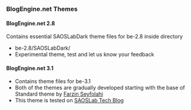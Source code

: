 ### BlogEngine.net Themes
#### BlogEngine.net 2.8
Contains essential SAOSLabDark theme files for be-2.8 inside directory
 - be-2.8/SAOSLabDark/
 - Experimental theme, test and let us know your feedback

#### BlogEngine.net 3.1
 - Contains theme files for be-3.1
 - Both of the themes are gradually developed starting with the base of Standard theme by [Farzin Seyfolahi](http://seyfolahi.net/)
 - This theme is tested on [SAOSLab Tech Blog](http://tech.saoslab.com)
